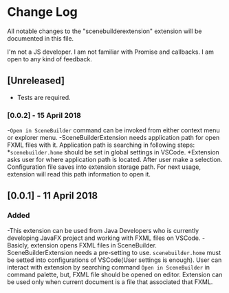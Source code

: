 # Change Log
All notable changes to the "scenebuilderextension" extension will be documented in this file.

I'm not a JS developer. I am not familiar with Promise and callbacks. I am open to any kind of feedback.

## [Unreleased]
- Tests are required.

### [0.0.2] - 15 April 2018
-`Open in SceneBuilder` command can be invoked from either context menu or explorer menu.
-SceneBuilderExtension needs application path for open FXML files with it. Application path is searching in following steps:
    *`scenebuilder.home` should be set in global settings in VSCode.
    *Extension asks user for where application path is located. After user make a selection. Configuration file saves into extension
    storage path. For next usage, extension will read this path information to open it.

## [0.0.1] - 11 April 2018

### Added
-This extension can be used from Java Developers who is currently developing JavaFX project and working with FXML files on VSCode.
-Basicly, extension opens FXML files in SceneBuilder. SceneBuilderExtension needs a pre-setting to use.
 `scenebuilder.home` must be setted into configurations of VSCode(User settings is enough).
 User can interact with extension by searching command `Open in SceneBuilder` in command palette, but, FXML file should be opened on editor. Extension can be used only when current document is a file that associated that FXML.